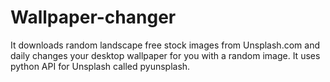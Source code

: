 # Wallpaper-changer
It downloads random landscape free stock images from Unsplash.com and daily changes your desktop wallpaper for you with a random image. 
It uses python API for Unsplash called pyunsplash.
